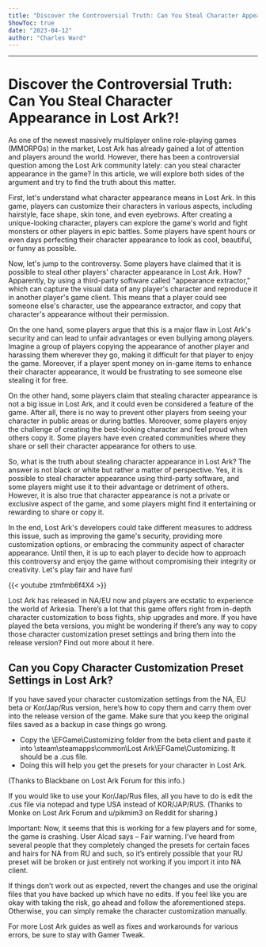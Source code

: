 ```yaml
---
title: "Discover the Controversial Truth: Can You Steal Character Appearance in Lost Ark?!"
ShowToc: true 
date: "2023-04-12"
author: "Charles Ward"
---
```

*****
# Discover the Controversial Truth: Can You Steal Character Appearance in Lost Ark?!

As one of the newest massively multiplayer online role-playing games (MMORPGs) in the market, Lost Ark has already gained a lot of attention and players around the world. However, there has been a controversial question among the Lost Ark community lately: can you steal character appearance in the game? In this article, we will explore both sides of the argument and try to find the truth about this matter.

First, let's understand what character appearance means in Lost Ark. In this game, players can customize their characters in various aspects, including hairstyle, face shape, skin tone, and even eyebrows. After creating a unique-looking character, players can explore the game's world and fight monsters or other players in epic battles. Some players have spent hours or even days perfecting their character appearance to look as cool, beautiful, or funny as possible.

Now, let's jump to the controversy. Some players have claimed that it is possible to steal other players' character appearance in Lost Ark. How? Apparently, by using a third-party software called "appearance extractor," which can capture the visual data of any player's character and reproduce it in another player's game client. This means that a player could see someone else's character, use the appearance extractor, and copy that character's appearance without their permission.

On the one hand, some players argue that this is a major flaw in Lost Ark's security and can lead to unfair advantages or even bullying among players. Imagine a group of players copying the appearance of another player and harassing them wherever they go, making it difficult for that player to enjoy the game. Moreover, if a player spent money on in-game items to enhance their character appearance, it would be frustrating to see someone else stealing it for free.

On the other hand, some players claim that stealing character appearance is not a big issue in Lost Ark, and it could even be considered a feature of the game. After all, there is no way to prevent other players from seeing your character in public areas or during battles. Moreover, some players enjoy the challenge of creating the best-looking character and feel proud when others copy it. Some players have even created communities where they share or sell their character appearance for others to use.

So, what is the truth about stealing character appearance in Lost Ark? The answer is not black or white but rather a matter of perspective. Yes, it is possible to steal character appearance using third-party software, and some players might use it to their advantage or detriment of others. However, it is also true that character appearance is not a private or exclusive aspect of the game, and some players might find it entertaining or rewarding to share or copy it.

In the end, Lost Ark's developers could take different measures to address this issue, such as improving the game's security, providing more customization options, or embracing the community aspect of character appearance. Until then, it is up to each player to decide how to approach this controversy and enjoy the game without compromising their integrity or creativity. Let's play fair and have fun!

{{< youtube ztmfmb6f4X4 >}} 



Lost Ark has released in NA/EU now and players are ecstatic to experience the world of Arkesia. There’s a lot that this game offers right from in-depth character customization to boss fights, ship upgrades and more. If you have played the beta versions, you might be wondering if there’s any way to copy those character customization preset settings and bring them into the release version? Find out more about it here.
 
## Can you Copy Character Customization Preset Settings in Lost Ark?
 
If you have saved your character customization settings from the NA, EU beta or Kor/Jap/Rus version, here’s how to copy them and carry them over into the release version of the game. Make sure that you keep the original files saved as a backup in case things go wrong.
 
- Copy the \EFGame\Customizing folder from the beta client and paste it into \steam\steamapps\common\Lost Ark\EFGame\Customizing. It should be a .cus file.
 - Doing this will help you get the presets for your character in Lost Ark.

 
(Thanks to Blackbane on Lost Ark Forum for this info.)
 
If you would like to use your Kor/Jap/Rus files, all you have to do is edit the .cus file via notepad and type USA instead of KOR/JAP/RUS. (Thanks to Monke on Lost Ark Forum and u/pikmim3 on Reddit for sharing.)
 
Important: Now, it seems that this is working for a few players and for some, the game is crashing. User Alcad says – Fair warning. I’ve heard from several people that they completely changed the presets for certain faces and hairs for NA from RU and such, so it’s entirely possible that your RU preset will be broken or just entirely not working if you import it into NA client.
 
If things don’t work out as expected, revert the changes and use the original files that you have backed up which have no edits. If you feel like you are okay with taking the risk, go ahead and follow the aforementioned steps. Otherwise, you can simply remake the character customization manually.
 
For more Lost Ark guides as well as fixes and workarounds for various errors, be sure to stay with Gamer Tweak.



